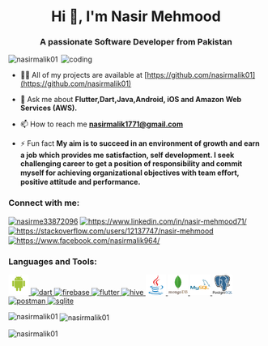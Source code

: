 <h1 align="center">Hi 👋, I'm Nasir Mehmood</h1>
<h3 align="center">A passionate Software Developer from Pakistan</h3>
<img align="right" alt="coding" width="400" src="https://user-images.githubusercontent.com/55389276/140866485-8fb1c876-9a8f-4d6a-98dc-08c4981eaf70.gif">
<p align="left"> <img src="https://komarev.com/ghpvc/?username=nasirmalik01&label=Profile%20views&color=0e75b6&style=flat" alt="nasirmalik01" /> </p>

- 👨‍💻 All of my projects are available at [https://github.com/nasirmalik01](https://github.com/nasirmalik01)

- 💬 Ask me about **Flutter,Dart,Java,Android, iOS and Amazon Web Services (AWS).**

- 📫 How to reach me **nasirmalik1771@gmail.com**

- ⚡ Fun fact **My aim is to succeed in an environment of growth and earn a job which provides me satisfaction, self development. I seek challenging career to get a position of responsibility and commit myself for achieving organizational objectives with team eﬀort, positive attitude and performance.**

<h3 align="left">Connect with me:</h3>
<p align="left">
<a href="https://twitter.com/nasirme33872096" target="blank"><img align="center" src="https://raw.githubusercontent.com/rahuldkjain/github-profile-readme-generator/master/src/images/icons/Social/twitter.svg" alt="nasirme33872096" height="30" width="40" /></a>
<a href="https://linkedin.com/in/https://www.linkedin.com/in/nasir-mehmood71/" target="blank"><img align="center" src="https://raw.githubusercontent.com/rahuldkjain/github-profile-readme-generator/master/src/images/icons/Social/linked-in-alt.svg" alt="https://www.linkedin.com/in/nasir-mehmood71/" height="30" width="40" /></a>
<a href="https://stackoverflow.com/users/https://stackoverflow.com/users/12137747/nasir-mehmood" target="blank"><img align="center" src="https://raw.githubusercontent.com/rahuldkjain/github-profile-readme-generator/master/src/images/icons/Social/stack-overflow.svg" alt="https://stackoverflow.com/users/12137747/nasir-mehmood" height="30" width="40" /></a>
<a href="https://fb.com/https://www.facebook.com/nasirmalik964/" target="blank"><img align="center" src="https://raw.githubusercontent.com/rahuldkjain/github-profile-readme-generator/master/src/images/icons/Social/facebook.svg" alt="https://www.facebook.com/nasirmalik964/" height="30" width="40" /></a>
</p>

<h3 align="left">Languages and Tools:</h3>
<p align="left"> <a href="https://developer.android.com" target="_blank" rel="noreferrer"> <img src="https://raw.githubusercontent.com/devicons/devicon/master/icons/android/android-original-wordmark.svg" alt="android" width="40" height="40"/> </a> <a href="https://dart.dev" target="_blank" rel="noreferrer"> <img src="https://www.vectorlogo.zone/logos/dartlang/dartlang-icon.svg" alt="dart" width="40" height="40"/> </a> <a href="https://firebase.google.com/" target="_blank" rel="noreferrer"> <img src="https://www.vectorlogo.zone/logos/firebase/firebase-icon.svg" alt="firebase" width="40" height="40"/> </a> <a href="https://flutter.dev" target="_blank" rel="noreferrer"> <img src="https://www.vectorlogo.zone/logos/flutterio/flutterio-icon.svg" alt="flutter" width="40" height="40"/> </a> <a href="https://hive.apache.org/" target="_blank" rel="noreferrer"> <img src="https://www.vectorlogo.zone/logos/apache_hive/apache_hive-icon.svg" alt="hive" width="40" height="40"/> </a> <a href="https://www.java.com" target="_blank" rel="noreferrer"> <img src="https://raw.githubusercontent.com/devicons/devicon/master/icons/java/java-original.svg" alt="java" width="40" height="40"/> </a> <a href="https://www.mongodb.com/" target="_blank" rel="noreferrer"> <img src="https://raw.githubusercontent.com/devicons/devicon/master/icons/mongodb/mongodb-original-wordmark.svg" alt="mongodb" width="40" height="40"/> </a> <a href="https://www.mysql.com/" target="_blank" rel="noreferrer"> <img src="https://raw.githubusercontent.com/devicons/devicon/master/icons/mysql/mysql-original-wordmark.svg" alt="mysql" width="40" height="40"/> </a> <a href="https://www.postgresql.org" target="_blank" rel="noreferrer"> <img src="https://raw.githubusercontent.com/devicons/devicon/master/icons/postgresql/postgresql-original-wordmark.svg" alt="postgresql" width="40" height="40"/> </a> <a href="https://postman.com" target="_blank" rel="noreferrer"> <img src="https://www.vectorlogo.zone/logos/getpostman/getpostman-icon.svg" alt="postman" width="40" height="40"/> </a> <a href="https://www.sqlite.org/" target="_blank" rel="noreferrer"> <img src="https://www.vectorlogo.zone/logos/sqlite/sqlite-icon.svg" alt="sqlite" width="40" height="40"/> </a> </p>

<p><img align="left" src="https://github-readme-stats.vercel.app/api/top-langs?username=nasirmalik01&show_icons=true&locale=en&layout=compact" alt="nasirmalik01" /></p>

<p>&nbsp;<img align="center" src="https://github-readme-stats.vercel.app/api?username=nasirmalik01&show_icons=true&locale=en" alt="nasirmalik01" /></p>

<p><img align="center" src="https://github-readme-streak-stats.herokuapp.com/?user=nasirmalik01&" alt="nasirmalik01" /></p>
